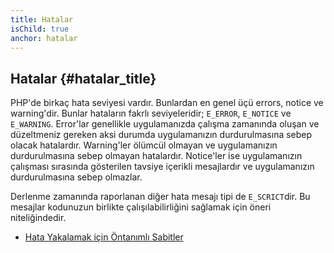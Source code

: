 ```yaml
---
title: Hatalar
isChild: true
anchor: hatalar
---
```


## Hatalar {#hatalar_title}

PHP'de birkaç hata seviyesi vardır. Bunlardan en genel üçü errors, notice ve warning'dir.
Bunlar hataların fakrlı seviyeleridir; `E_ERROR`, `E_NOTICE` ve `E_WARNING`. Error'lar
genellikle uygulamanızda çalışma zamanında oluşan ve düzeltmeniz gereken aksi durumda
uygulamanızın durdurulmasına sebep olacak hatalardır. Warning'ler ölümcül olmayan ve
uygulamanızın durdurulmasına sebep olmayan hatalardır. Notice'ler ise uygulamanızın
çalışması sırasında gösterilen tavsiye içerikli mesajlardır ve uygulamanızın durdurulmasına
sebep olmazlar.

Derlenme zamanında raporlanan diğer hata mesajı tipi de `E_SCRICT`dir. Bu mesajlar kodunuzun
birlikte çalışılabilirliğini sağlamak için öneri niteliğindedir.

* [Hata Yakalamak için Öntanımlı Sabitler](http://www.php.net/manual/en/errorfunc.constants.php)